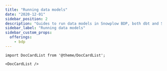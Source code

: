 ```yaml
---
title: "Running data models"
date: "2020-12-01"
sidebar_position: 2
description: "Guides to run data models in Snowplow BDP, both dbt and SQL Runner."
sidebar_label: "Running data models"
sidebar_custom_props:
  offerings:
    - bdp
---
```


```mdx-code-block
import DocCardList from '@theme/DocCardList';

<DocCardList />
```
